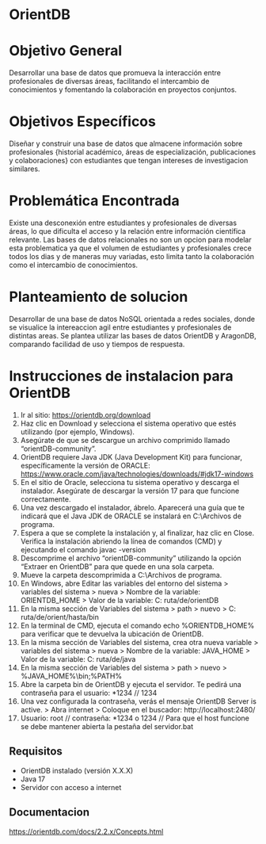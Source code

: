 # OrientDB
# Objetivo General
Desarrollar una base de datos que promueva la interacción entre profesionales de diversas áreas, facilitando el intercambio de conocimientos y fomentando la colaboración en proyectos conjuntos.

# Objetivos Específicos
Diseñar y construir una base de datos que almacene información sobre profesionales {historial académico, áreas de especialización, publicaciones y colaboraciones} 
con estudiantes que tengan intereses de investigacion similares.

# Problemática Encontrada
Existe una desconexión entre estudiantes y profesionales de diversas áreas, lo que dificulta el acceso y la relación entre información científica relevante. 
Las bases de datos relacionales no son un opcion para modelar esta problematica ya que el volumen de estudiantes y profesionales crece todos los dias y de maneras muy variadas, esto  limita tanto la colaboración como el intercambio de conocimientos.

# Planteamiento de solucion 
Desarrollar de una base de datos NoSQL orientada a redes sociales, donde se visualice la intereaccion agil entre estudiantes y profesionales de distintas areas. 
Se plantea utilizar las bases de datos OrientDB y AragonDB, comparando facilidad de uso y tiempos de respuesta.

# Instrucciones de instalacion para OrientDB
1. Ir al sitio: https://orientdb.org/download 
2. Haz clic en Download y selecciona el sistema operativo que estés utilizando (por ejemplo, Windows).
3. Asegúrate de que se descargue un archivo comprimido llamado “orientDB-community”.
4. OrientDB requiere Java JDK (Java Development Kit)  para funcionar, específicamente la versión de ORACLE: https://www.oracle.com/java/technologies/downloads/#jdk17-windows
5. En el sitio de Oracle, selecciona tu sistema operativo y descarga el instalador. Asegúrate de descargar la versión 17 para que funcione correctamente.
6. Una vez descargado el instalador, ábrelo. Aparecerá una guía que te indicará que el Java JDK de ORACLE se instalará en C:\Archivos de programa.
7. Espera a que se complete la instalación y, al finalizar, haz clic en Close. Verifica la instalación abriendo la línea de comandos (CMD) y ejecutando el comando javac -version
8. Descomprime el archivo “orientDB-community” utilizando la opción “Extraer en OrientDB” para que quede en una sola carpeta.
9. Mueve la carpeta descomprimida a C:\Archivos de programa.
10. En Windows, abre Editar las variables del entorno del sistema > variables del sistema > nueva > Nombre de la variable: ORIENTDB_HOME > Valor de la variable: C: ruta/de/orientDB
11. En la misma sección de Variables del sistema > path > nuevo > C: ruta/de/orient/hasta/bin
12. En la terminal de CMD, ejecuta el comando echo %ORIENTDB_HOME%  para verificar que te devuelva la ubicación de OrientDB.
13. En la misma sección de Variables del sistema, crea otra nueva variable > variables del sistema > nueva > Nombre de la variable: JAVA_HOME > Valor de la variable: C: ruta/de/java
14. En la misma sección de Variables del sistema > path > nuevo > %JAVA_HOME%\bin;%PATH%
15. Abre la carpeta bin de OrientDB y ejecuta el servidor. Te pedirá una contraseña para el usuario: *1234 // 1234
16. Una vez configurada la contraseña, verás el mensaje OrientDB Server is active. > Abra internet > Coloque en el buscador: 
http://localhost:2480/
17. Usuario: root // contraseña: *1234 o 1234 // Para que el host funcione se debe mantener abierta la pestaña del servidor.bat

## Requisitos
- OrientDB instalado (versión X.X.X)
- Java 17 
- Servidor con acceso a internet

## Documentacion
https://orientdb.com/docs/2.2.x/Concepts.html 